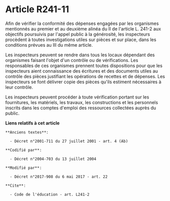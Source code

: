 # Article R241-11

Afin de vérifier la conformité des dépenses engagées par les organismes mentionnés au premier et au deuxième alinéa du II de
l'article L. 241-2 aux objectifs poursuivis par l'appel public à la générosité, les inspecteurs procèdent à toutes
investigations utiles sur pièces et sur place, dans les conditions prévues au III du même article.

Les inspecteurs peuvent se rendre dans tous les locaux dépendant des organismes faisant l'objet d'un contrôle ou de
vérifications. Les responsables de ces organismes prennent toutes dispositions pour que les inspecteurs aient connaissance
des écritures et des documents utiles au contrôle des pièces justifiant les opérations de recettes et de dépenses. Les
inspecteurs se font délivrer copie des pièces qu'ils estiment nécessaires à leur contrôle.

Les inspecteurs peuvent procéder à toute vérification portant sur les fournitures, les matériels, les travaux, les
constructions et les personnels inscrits dans les comptes d'emploi des ressources collectées auprès du public.

**Liens relatifs à cet article**

	**Anciens textes**:

	  - Décret n°2001-711 du 27 juillet 2001 - art. 4 (Ab)

	**Codifié par**:

	  - Décret n°2004-703 du 13 juillet 2004

	**Modifié par**:

	  - Décret n°2017-908 du 6 mai 2017 - art. 22

	**Cite**:

	  - Code de l'éducation - art. L241-2
